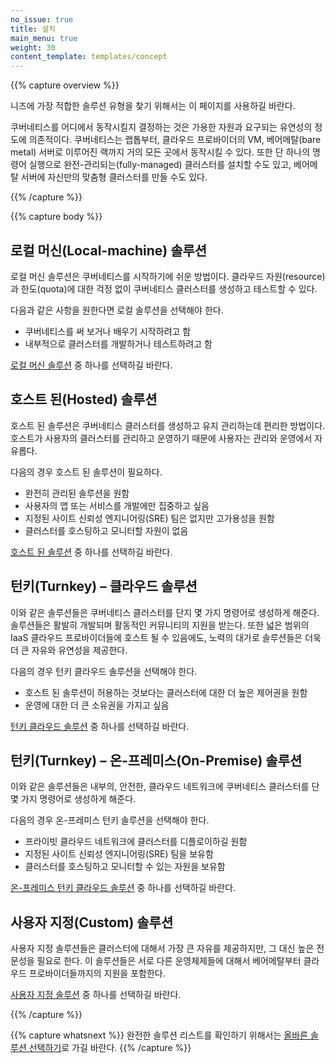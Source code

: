```yaml
---
no_issue: true
title: 설치
main_menu: true
weight: 30
content_template: templates/concept
---
```


{{% capture overview %}}

니즈에 가장 적합한 솔루션 유형을 찾기 위해서는 이 페이지를 사용하길 바란다.

쿠버네티스를 어디에서 동작시킬지 결정하는 것은 가용한 자원과 요구되는 유연성의 정도에 의존적이다. 쿠버네티스는 랩톱부터, 클라우드 프로바이더의 VM, 베어메탈(bare metal) 서버로 이루어진 랙까지 거의 모든 곳에서 동작시킬 수 있다. 또한 단 하나의 명령어 실행으로 완전-관리되는(fully-managed) 클러스터를 설치할 수도 있고, 베어메탈 서버에 자신만의 맞춤형 클러스터를 만들 수도 있다.

{{% /capture %}}

{{% capture body %}}

## 로컬 머신(Local-machine) 솔루션

로컬 머신 솔루션은 쿠버네티스를 시작하기에 쉬운 방법이다. 클라우드 자원(resource)과 한도(quota)에 대한 걱정 없이 쿠버네티스 클러스터를 생성하고 테스트할 수 있다.

다음과 같은 사항을 원한다면 로컬 솔루션을 선택해야 한다. 

* 쿠버네티스를 써 보거나 배우기 시작하려고 함
* 내부적으로 클러스터를 개발하거나 테스트하려고 함

[로컬 머신 솔루션](/ko/docs/setup/) 중 하나를 선택하길 바란다.

## 호스트 된(Hosted) 솔루션

호스트 된 솔루션은 쿠버네티스 클러스터를 생성하고 유지 관리하는데 편리한 방법이다. 호스트가 사용자의 클러스터를 관리하고 운영하기 때문에 사용자는 관리와 운영에서 자유롭다.

다음의 경우 호스트 된 솔루션이 필요하다.

* 완전히 관리된 솔루션을 원함
* 사용자의 앱 또는 서비스를 개발에만 집중하고 싶음 
* 지정된 사이트 신뢰성 엔지니어링(SRE) 팀은 없지만 고가용성을 원함
* 클러스터를 호스팅하고 모니터할 자원이 없음 

[호스트 된 솔루션](/ko/docs/setup/) 중 하나를 선택하길 바란다.

## 턴키(Turnkey) – 클라우드 솔루션

이와 같은 솔루션들은 쿠버네티스 클러스터를 단지 몇 가지 명령어로 생성하게 해준다. 솔루션들은 활발히 개발되며 활동적인 커뮤니티의 지원을 받는다. 또한 넓은 범위의 IaaS 클라우드 프로바이더들에 호스트 될 수 있음에도, 노력의 대가로 솔루션들은 더욱 더 큰 자유와 유연성을 제공한다.

다음의 경우 턴키 클라우드 솔루션을 선택해야 한다.

* 호스트 된 솔루션이 허용하는 것보다는 클러스터에 대한 더 높은 제어권을 원함
* 운영에 대한 더 큰 소유권을 가지고 싶음 

[턴키 클라우드 솔루션](/ko/docs/setup/) 중 하나를 선택하길 바란다.

## 턴키(Turnkey) – 온-프레미스(On-Premise) 솔루션

이와 같은 솔루션들은 내부의, 안전한, 클라우드 네트워크에 쿠버네티스 클러스터를 단 몇 가지 명령어로 생성하게 해준다.

다음의 경우 온-프레미스 턴키 솔루션을 선택해야 한다.

* 프라이빗 클라우드 네트워크에 클러스터를 디플로이하길 원함 
* 지정된 사이트 신뢰성 엔지니어링(SRE) 팀을 보유함
* 클러스터를 호스팅하고 모니터할 수 있는 자원을 보유함

[온-프레미스 턴키 클라우드 솔루션](/ko/docs/setup/) 중 하나를 선택하길 바란다.

## 사용자 지정(Custom) 솔루션

사용자 지정 솔루션들은 클러스터에 대해서 가장 큰 자유를 제공하지만, 그 대신 높은 전문성을 필요로 한다. 이 솔루션들은 서로 다른 운영체제들에 대해서 베어메탈부터 클라우드 프로바이더들까지의 지원을 포함한다. 

[사용자 지정 솔루션](/ko/docs/setup/) 중 하나를 선택하길 바란다.

{{% /capture %}}

{{% capture whatsnext %}}
완전한 솔루션 리스트를 확인하기 위해서는 [올바른 솔루션 선택하기](/ko/docs/setup/)로 가길 바란다.
{{% /capture %}}
